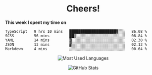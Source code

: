<h1 align="center">Cheers!</h1>

**This week I spent my time on**
<!--START_SECTION:waka-->

```text
TypeScript   9 hrs 10 mins   █████████████████████▓░░░   86.08 %
SCSS         56 mins         ██▒░░░░░░░░░░░░░░░░░░░░░░   08.84 %
YAML         14 mins         ▓░░░░░░░░░░░░░░░░░░░░░░░░   02.30 %
JSON         13 mins         ▓░░░░░░░░░░░░░░░░░░░░░░░░   02.13 %
Markdown     4 mins          ░░░░░░░░░░░░░░░░░░░░░░░░░   00.64 %
```

<!--END_SECTION:waka-->

<p align="center"><img src="https://github-readme-stats.vercel.app/api/top-langs/?username=thnkrn&layout=compact&hide=html&theme=tokyonight" alt="Most Used Languages" /></p>

<p align="center"><img src="https://github-readme-stats.vercel.app/api?username=thnkrn&show_icons=true&count_private=true&theme=tokyonight" alt="GitHub Stats" /></p>

<!-- <p align="center"><a href="https://wakatime.com"><img src="https://wakatime.com/share/@thnkrn/40092326-d1bd-471b-89da-9a7c63939402.png" /></p>
 -->
